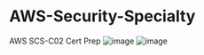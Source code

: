 # AWS-Security-Specialty
AWS SCS-C02 Cert Prep
![image](https://github.com/user-attachments/assets/b1fdd22a-e5e0-4092-af90-99a61e290789)
![image](https://github.com/user-attachments/assets/8c74fb0d-4fa6-4d21-be56-cbf8f3879a61)
